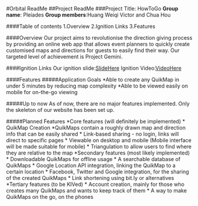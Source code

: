 #Orbital ReadMe
##Project ReadMe
###Project Title: HowToGo
**Group name**: Pleiades
**Group members**:Huang Weiqi Victor and Chua Hou

####Table of contents
1.Overview
2.Ignition Links
3.Features

####Overview
Our project aims to revolutionise the direction giving process by providing an online web app that allows event planners to quickly create customised maps and directions for guests to easily find their way. Our targeted level of achievement is Project Gemini.

####Ignition Links
Our ignition slide:[SlideHere](http://puu.sh/i7TQv/c23bc5939d.png)
Ignition Video:[VideoHere](https://www.youtube.com/watch?v=QKuLLNVGvow)

####Features
#####Application Goals
*Able to create any QuikMap in under 5 minutes by reducing map complexity
*Able to be viewed easily on mobile for on-the-go viewing

#####Up to now
As of now, there are no major features implemented. Only the skeleton of our website has been set up.

#####Planned Features
*Core features (will definitely be implemented)
	* QuikMap Creation
		*QuikMaps contain a roughly drawn map and direction info that can be easily shared
	* Link-based sharing - no login, links will direct to specific pages
	* Viewable on desktop and mobile (Mobile interface will be made suitable for mobile)
	* Triangulation to allow users to find where they are relative to the map
*Secondary features (most likely implemented)
	* Downloadable QuikMaps for offline usage
	* A searchable database of QuikMaps
	* Google Location API integration, linking the QuikMap to a certain location
	* Facebook, Twitter and Google integration, for the sharing of the created QuikMaps
	* Link shortening using bit.ly or alternatives
*Tertiary features (to be KIVed)
	* Account creation, mainly for those who creates many QuikMaps and wants to keep track of them
	* A way to make QuikMaps on the go, on the phones